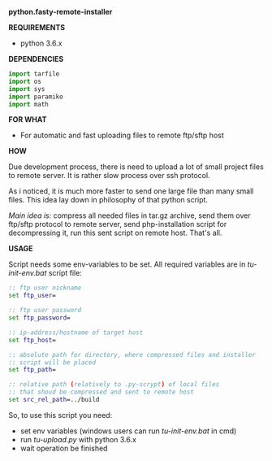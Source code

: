 **python.fasty-remote-installer**

**REQUIREMENTS**
* python 3.6.x

**DEPENDENCIES**
```python
import tarfile
import os
import sys
import paramiko
import math
```

**FOR WHAT**
* For automatic and fast uploading files to remote ftp/sftp host

**HOW**

Due development process, there is need to upload a lot of small project files to remote server. It is rather slow process over ssh protocol.

As i noticed, it is much more faster to send one large file than many small files. This idea lay down in philosophy of that python script.

*Main idea is:* compress all needed files in tar.gz archive, send them over ftp/sftp protocol to remote server, send php-installation script for decompressing it, run this sent script on remote host. That's all.

**USAGE**

Script needs some env-variables to be set. All required variables are in *tu-init-env.bat* script file:

```cmd
:: ftp user nickname
set ftp_user= 

:: ftp user password
set ftp_password=

:: ip-address/hostname of target host
set ftp_host=

:: absolute path for directory, where compressed files and installer
:: script will be placed
set ftp_path=

:: relative path (relatively to .py-scrypt) of local files
:: that shoud be compressed and sent to remote host
set src_rel_path=../build
```

So, to use this script you need:
* set env variables (windows users can run *tu-init-env.bat* in cmd)
* run *tu-upload.py* with python 3.6.x
* wait operation be finished


